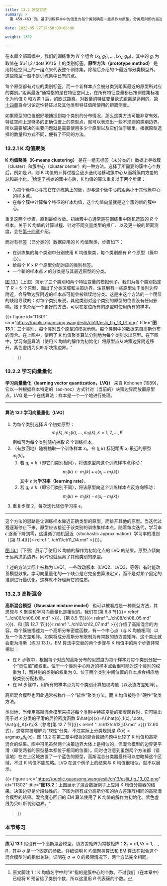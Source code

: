 ```yaml
---
title: 13.2 原型方法
summary: >
  第 459-463 页。基于训练样本中的信息为每个类别确定一些点作为原型，分类规则即为最近距离原型的类别。介绍了三个方法：K 均值、学习向量量化（LVQ）、和高斯混合模型。

date: 2022-05-27T17:50:00+08:00

weight: 1302

---
```


在本章全部篇幅中，我们的训练集为 $N$ 个组合 $(x_1,g_1),\dots,(x_N,g_N)$，其中的 $g_i$ 为取值在 $\\{1,2,\dots,K\\}$ 上的类别标签。**原型方法（prototype method）** 是用特征空间上的一组点来代表整个训练集。除稍后介绍的 1-最近邻分类模型外，这些原型一般不是训练集中已有的点。

每个原型都有对应的类别标签，而一个新样本点会被分类到距离最近的原型所对应的类别。”距离最近“通常指的是在特征空间上，在所有特征变量都已按训练集标准化为均值 0 和方差 1 后，的欧式距离。对数量的特征变量欧式距离是适用的。[第十四章]()将会讨论定性特征以及其他类型特征值所使用的距离测度。

如果原型的位置很好地捕捉到每个类别的分布情况，那么这类方法可能非常有效。特征空间上足够多的正确位置上的原型点，就可以表现出一些不规则的类别边界。所以需要解决的主要问题就是需要使用多少个原型以及它们位于哪里。根据原型选择的数量和方式不同，便有了不同的方法。

### 13.2.1 K 均值聚类

**K 均值聚类（K-means clustering）** 是在一组无标签（未分类的）数据上寻找簇（cluster）和簇中心（cluster center）的一种方法。选择了所需要的簇中心个数后，例如是 $R$，则 K 均值的计算过程会逐步迭代地移动簇中心从而将簇内方差的总和最小化。[^1]给定了初始的簇中心后，K 均值的算法重复以下两个步骤：
- 为每个簇中心寻找它在训练集上的簇，即与这个簇中心的距离小于其他簇中心的样本点。
- 在每个簇中计算每个特征的样本均值，这个均值向量就是这个簇的新的簇中心。

重复这两个步骤，直到最终收敛。初始簇中心通常是在训练集中随机选取的 $R$ 个样本。关于 K 均值的计算过程、针对不同变量类型的推广、以及更一般的距离测度，会在[第十四章]()介绍。

而对有标签（已分类的）数据应用的 K 均值聚类，步骤如下：
- 在训练集的每个类别中分别使用 K 均值聚类，每个类别都有 $R$ 个原型（簇中心）。
- 给每个 $K\times R$ 个原型分配对应的类别标签。
- 一个新的样本点 $x$ 的分类是与其最近原型的分类。

[图 13.1](#figure-f1301)（上图）演示了三个类别和两个特征变量的模拟例子。我们为每个类别指定了 $R=5$ 个原型，画出了分类区域和决策边界。注意到有一些原型处于类别边界附近，会导致边界附近的样本点可能会被错误地分类。这是由这个方法的一个明显的缺陷导致的：对每个类别来说，其他类别对这个类别的原型的位置没有任何影响。接下来介绍一个更好的方法，可以在定位所有的原型时使用所有的样本。

{{< figure
  id="f1301"
  src="https://public.guansong.wang/eslii/ch13/eslii_fig_13_01.png"
  title="**图 13.1**：三个类别、每个类别五个原型的模拟示例。每个类别中的数据来自高斯分布的混合。在上图中，使用了 K 均值聚类算法分别地为每个类别求出原型。在下图中，学习向量算法（使用 K 均值的解作为初始化）将原型点从决策边界附近移开。紫色虚线为贝叶斯决策边界。"
>}}

### 13.2.2 学习向量量化

**学习向量量化（learning vector quantization，LVQ）** 来自 Kohonen (1989)，它以一种根据样本特定的（ad-hoc）方式针对（当前的）决策边界而放置原型点。LVQ 是一个在线算法：样本是一个一个地进行处理。

----------

#### 算法 13.1 学习向量量化（LVQ）

1. 为每个类别选择 $R$ 个初始原型：
   $$m_1(k),m_2(k),\dots,m_R(k),k=1,2,\dots,K$$
   例如可为每个类别随机抽取 $R$ 个训练样本。
2. （有放回地）随机抽取一个训练样本 $x_i$，令 $(j,k)$ 标记距离 $x_i$ 最近的原型 $m_j(k)$。
   1. 若 $g_i=k$（即它们类别相同），将该原型向这个训练样本点移动：
   $$m_j(k) \leftarrow m_j(k) + \epsilon(x_i-m_j(k))$$
   其中 $\epsilon$ 为**学习率（learning rate）**。
   2. 若 $g_i\neq k$（即它们类别不同），将该原型向这个训练样本点反方向移动：
   $$m_j(k) \leftarrow m_j(k) - \epsilon(x_i-m_j(k))$$
3. 重复步骤 2，每次迭代降低学习率 $\epsilon$。

----------

这个方法的思路是让训练样本靠近正确类型的原型，而排开其他的原型。当迭代过程逐渐停止下来，原型应该接近于该类别的训练集样本点。随着每次迭代，学习率 $\epsilon$ 逐渐下降到零，这遵循了随机逼近（stochastic approximation）学习率的准则（[第 11.4]({{< relref "../ch11/ch11_04.md" >}})）。

[图 13.1](#figure-f1301)（下图）展示了使用 K 均值的解作为初始化点的 LVQ 的结果。原型点倾向于远离决策边界，同时也就远离了其他类别的原型。

上述的方法实际上被称为 LVQ1。一些改动版本（LVQ2、LVQ3、等等）有时能改善模型效果。学习向量量化的一个缺点是它完全由算法定义，而不是对某个固定的准则进行最优化。这样就不好理解它的性质。

### 13.2.3 高斯混合

**高斯混合模型（Gaussian mixture model）** 也可以被看成是一种原型方法，其思想与 K 聚类和学习向量量化是相似的。我们在[第 6.8 节]({{< relref "../ch06/ch06_08.md" >}})、[第 8.5 节]({{< relref "../ch08/ch08_05.md" >}})、和 [第 12.7 节]({{< relref "../ch12/ch12_07.md" >}})介绍了高斯混合的内容。每个簇被描述为一个高斯分布密度函数，有一个中心点（与 K 均值相同）以及一个协方差矩阵。如果将成分高斯分布限制为有常数的协方差矩阵，这个类比就会更为清晰（练习 13.1）。EM 算法中交替的两个步骤与 K 均值中的两个步骤非常相似：
- 在 E 步骤中，根据每个对应的高斯分布的似然度为每个样本对每个类别分配一个“责任值”或权重。位于一个类别中心附近的样本点会很可能对这个类别的权重为 1，而对别的类别的权重为 0。位于两个类别中间位置的样本点会相应地按类别分配权重。
- 在 M 步骤中，用所有的样本点为每个类别计算加权均值（以及协方差矩阵）。

高斯混合模型也因此通常被称作一个“软性”聚类方法，而 K 均值被称作“硬性”聚类方法。

类似地，当使用高斯混合模型来描述每个类别中特征变量的密度函数时，它可输出用于对 $x$ 分类的平滑的后验密度函数 $\hat{p}(x)=\\{\hat{p}_1(x), \dots, \hat{p}_K(x)\\}$（参考[第 12.7 节]({{< relref "../ch12/ch12_07.md" >}}) 12.60 式）。这常常被理解为“软性”分类，不过实际上分类规则是 $\hat{G}(x)=\operatorname{argmax}_k \hat{p}_k(x)$。图 13.2 在第二章中模拟的混合数据问题中比较了 K 均值和高斯混合的结果。图中可见虽然两个决策边界大体上是相似的，但混合模型的边界更平滑（即使两者的原型基本都位于相同的位置）。同时也注意到虽然两个方法都（错误地）在左上区域放置了一个蓝色的原型，高斯混合分类器最终可以忽略掉这个区域，不过 K 均值不能忽略。LVQ 在这个例子上的结果与 K 均值很相似，就不以展示。

{{< figure
  src="https://public.guansong.wang/eslii/ch13/eslii_fig_13_02.png"
  id="f1302"
  title="**图13.2**：上图展示了混合数据例子上应用 K 均值分类器的结果。决策边界是分段线性的。下图为所有成分高斯分布的协方差矩阵相同的高斯混合模型的结果。混合魔心回归的 EM 算法使用了 K 均值的解作为初始化。紫色虚线为贝叶斯判别边界。"
>}}

### 本节练习

----------

**练习 13.1**
假设有一个高斯混合模型，协方差矩阵为常数矩阵：$\mathbf{\Sigma}_r=\sigma\mathbf{I}, \forall r=1,\dots,R$，其中 $\sigma$ 是一个固定的参数。详细说明 K 均值聚类算法和 EM 算法在拟合这个混合模型时的相似关联。证明在 $\sigma\rightarrow 0$ 的极限情况下，两个方法完全相同。

[^1]: 原文脚注 1：K 均值名字中的”K“指的是簇中心的个数。不过我们（在本章中）已经将 $K$ 预留给了类别个数，所以这里用 $R$ 代表簇的个数。